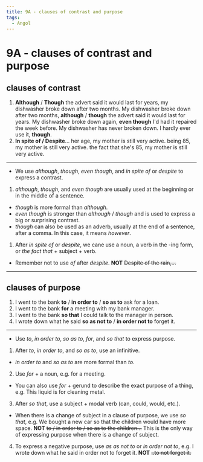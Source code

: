 ```yaml
---
title: 9A - clauses of contrast and purpose
tags:
  - Angol
---
```


# 9A - clauses of contrast and purpose

## clauses of contrast

1. **Although** / **Though** the advert said it would last for years, my dishwasher broke down after two months.
   My dishwasher broke down after two months, **although** / **though** the advert said it would last for years.
   My dishwasher broke down again, **even though** I'd had it repaired the week before.
   My dishwasher has never broken down. I hardly ever use it, **though**.
2. **In spite of / Despite**...
   her age, my mother is still very active.
   being 85, my mother is still very active.
   the fact that she's 85, my mother is still very active.

---

- We use _although_, _though_, _even though_, and _in spite of_ or _despite_ to express a contrast.
1. _although_, _though_, and _even though_ are usually used at the beginning or in the middle of a sentence.
- _though_ is more formal than _although_.
- _even though_ is stronger than _although_ / _though_ and is used to express a big or surprising contrast.
- _though_ can also be used as an adverb, usually at the end of a sentence, after a comma. In this case, it means _however_.
1. After _in spite of_ or _despite_, we cane use a noun, a verb in the -ing form, or _the fact that_ + subject + verb.
- Remember not to use _of_ after _despite_. **NOT** ~~Despite of the rain,...~~

---

## clauses of purpose

1. I went to the bank **to** / **in order to** / **so as to** ask for a loan.
2. I went to the bank **for** a meeting with my bank manager.
3. I went to the bank **so that** I could talk to the manager in person.
4. I wrote down what he said **so as not to** / **in order not to** forget it.

---

- Use _to_, _in order to_, _so as to_, _for_, and _so that_ to express purpose.
1. After _to_, _in order to_, and _so as to_, use an infinitive.
- _in order to_ and _so as to_ are more formal than _to_.
2. Use _for_ + a noun, e.g. for a meeting.
- You can also use _for_ + gerund to describe the exact purpose of a thing, e.g. This liquid is for cleaning metal.
3. After _so that_, use a subject + modal verb (can, could, would, etc.).
- When there is a change of subject in a clause of purpose, we use _so that_, e.g. We bought a new car so that the children would have more space. **NOT** ~~to / in order to / so as to the children...~~ This is the only way of expressing purpose when there is a change of subject.
4. To express a negative purpose, use _as as not to_ or _in order not to_, e.g. I wrote down what he said in order not to forget it. **NOT** ~~..to not forget it.~~